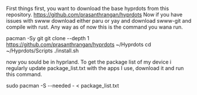First things first, you want to download the base hyprdots from this repository. https://github.com/prasanthrangan/hyprdots
Now if you have issues with swww download either paru or yay and download swww-git and compile with rust. Any way as of now this is the command you wana run. 

pacman -Sy git
git clone --depth 1 https://github.com/prasanthrangan/hyprdots ~/Hyprdots
cd ~/Hyprdots/Scripts
./install.sh


now you sould be in hyprland. To get the package list of my device i regularly update package_list.txt with the apps I use, download it and run this command. 

sudo pacman -S --needed - < package_list.txt
